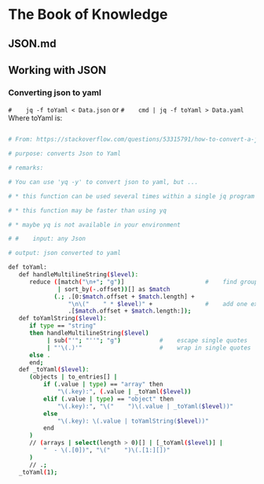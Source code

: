 # The Book of Knowledge

## JSON.md

## Working with JSON

### Converting json to yaml

` #    jq -f toYaml < Data.json `
or
` #    cmd | jq -f toYaml > Data.yaml `
Where toYaml is:

``` bash

# From: https://stackoverflow.com/questions/53315791/how-to-convert-a-json-response-into-yaml-in-bash#53330236

# purpose: converts Json to Yaml

# remarks:

# You can use 'yq -y' to convert json to yaml, but ...

# * this function can be used several times within a single jq program

# * this function may be faster than using yq

# * maybe yq is not available in your environment

# #    input: any Json

# output: json converted to yaml

def toYaml:
   def handleMultilineString($level):
      reduce ([match("\n+"; "g")]                       #    find groups of '\n'
              | sort_by(-.offset))[] as $match
             (.; .[0:$match.offset + $match.length] +
                 "\n\("    " * $level)" +               #    add one extra '\n' for every group of '\n's. Add indention for each new line
                 .[$match.offset + $match.length:]);
   def toYamlString($level):
      if type == "string"
      then handleMultilineString($level)
           | sub("'"; "''"; "g")           #    escape single quotes
           | "'\(.)'"                      #    wrap in single quotes
      else .
      end;
   def _toYaml($level):
      (objects | to_entries[] |
          if (.value | type) == "array" then
              "\(.key):", (.value | _toYaml($level))
          elif (.value | type) == "object" then
              "\(.key):", "\("    ")\(.value | _toYaml($level))"
          else
              "\(.key): \(.value | toYamlString($level))"
          end
      )
      // (arrays | select(length > 0)[] | [_toYaml($level)] |
          "  - \(.[0])", "\("    ")\(.[1:][])"
      )
      // .;
   _toYaml(1);

```

[//]: #    ( vim: set ai noet nu sts=4 sw=4 ts=4 tw=78 filetype=markdown :)
[//]: # ( vim: set ai noet nu sts=4 sw=4 ts=4 tw=78 filetype=markdown :)
[//]: # ( vim: set ai noet nu sts=4 sw=4 ts=4 tw=78 filetype=markdown :)
